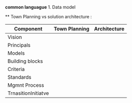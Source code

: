 **common languague**
    1. Data model

**
Town Planning vs solution architecture :


|Component          | Town Planning |  Architecture |
|-------------------|---------------| ------------- |
|Vision             |               |               |            
|Principals         |               |               |
|Models             |               |               |
|Building blocks    |               |               |
|Criteria           |               |               |
|Standards          |               |               |
|Mgmnt Process      |               |               |
|TrnasitionInitiatve|               |               |




